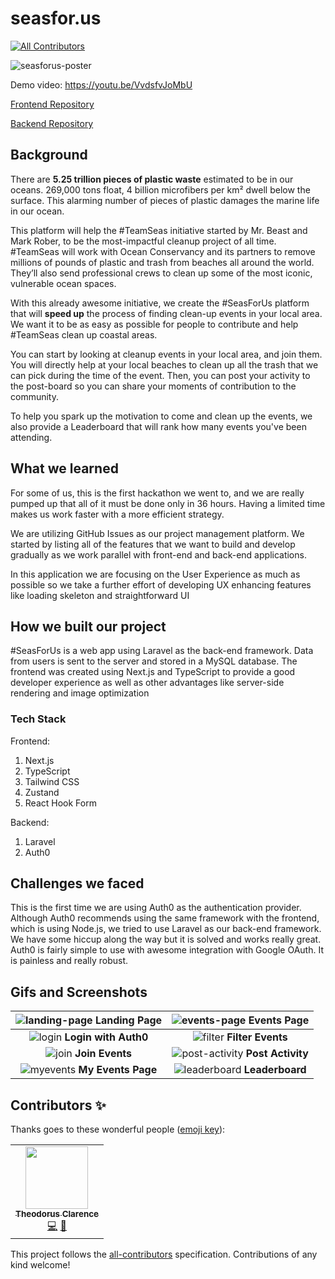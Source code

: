 # seasfor.us
<!-- ALL-CONTRIBUTORS-BADGE:START - Do not remove or modify this section -->
[![All Contributors](https://img.shields.io/badge/all_contributors-1-orange.svg?style=flat-square)](#contributors-)
<!-- ALL-CONTRIBUTORS-BADGE:END -->

![seasforus-poster](https://user-images.githubusercontent.com/55318172/142764894-9d46ecac-f674-4e5d-bae8-fc9a82ecb953.jpg)

Demo video: https://youtu.be/VvdsfvJoMbU

[Frontend Repository](https://github.com/theodorusclarence/seasfor.us)

[Backend Repository](https://github.com/ishaqadhel/seasforus-api)

## Background

There are **5.25 trillion pieces of plastic waste** estimated to be in our oceans. 269,000 tons float, 4 billion microfibers per km² dwell below the surface. This alarming number of pieces of plastic damages the marine life in our ocean.

This platform will help the #TeamSeas initiative started by Mr. Beast and Mark Rober, to be the most-impactful cleanup project of all time. #TeamSeas will work with Ocean Conservancy and its partners to remove millions of pounds of plastic and trash from beaches all around the world. They’ll also send professional crews to clean up some of the most iconic, vulnerable ocean spaces.

With this already awesome initiative, we create the #SeasForUs platform that will **speed up** the process of finding clean-up events in your local area. We want it to be as easy as possible for people to contribute and help #TeamSeas clean up coastal areas. 

You can start by looking at cleanup events in your local area, and join them. You will directly help at your local beaches to clean up all the trash that we can pick during the time of the event. Then, you can post your activity to the post-board so you can share your moments of contribution to the community.

To help you spark up the motivation to come and clean up the events, we also provide a Leaderboard that will rank how many events you've been attending.

## What we learned

For some of us, this is the first hackathon we went to, and we are really pumped up that all of it must be done only in 36 hours. Having a limited time makes us work faster with a more efficient strategy.

We are utilizing GitHub Issues as our project management platform. We started by listing all of the features that we want to build and develop gradually as we work parallel with front-end and back-end applications.

In this application we are focusing on the User Experience as much as possible so we take a further effort of developing UX enhancing features like loading skeleton and straightforward UI

## How we built our project

#SeasForUs is a web app using Laravel as the back-end framework. Data from users is sent to the server and stored in a MySQL database. The frontend was created using Next.js and TypeScript to provide a good developer experience as well as other advantages like server-side rendering and image optimization 

### Tech Stack

Frontend:
1. Next.js
2. TypeScript
3. Tailwind CSS
4. Zustand
5. React Hook Form

Backend:
1. Laravel
2. Auth0

## Challenges we faced

This is the first time we are using Auth0 as the authentication provider. Although Auth0 recommends using the same framework with the frontend, which is using Node.js, we tried to use Laravel as our back-end framework. We have some hiccup along the way but it is solved and works really great. Auth0 is fairly simple to use with awesome integration with Google OAuth. It is painless and really robust.


## Gifs and Screenshots

| ![landing-page](https://user-images.githubusercontent.com/55318172/142764919-6e219649-d487-456c-a5e6-f9218db1bebc.gif) **Landing Page** | ![events-page](https://user-images.githubusercontent.com/55318172/142764925-36966636-6800-4aa4-88ed-0bc673cec419.gif) **Events Page** |
| :--: | :--: |
| ![login](https://user-images.githubusercontent.com/55318172/142764935-1e19c0df-e2a1-4eef-b313-7b4785ce9001.gif) **Login with Auth0** | ![filter](https://user-images.githubusercontent.com/55318172/142764948-f7ec094c-f96f-4cac-b5eb-9ae66280bebf.gif) **Filter Events** |
| ![join](https://user-images.githubusercontent.com/55318172/142764959-78dd5d75-6d91-4ddf-b7d6-c0f1e2519b79.gif) **Join Events** | ![post-activity](https://user-images.githubusercontent.com/55318172/142765024-d4db88ba-030e-44ce-9ccd-6f24f9d4d2b6.gif) **Post Activity** | 
| ![myevents](https://user-images.githubusercontent.com/55318172/142764930-25be6d52-cbf8-4f7f-9efd-60a7e516ca29.png) **My Events Page** | ![leaderboard](https://user-images.githubusercontent.com/55318172/142764960-466da599-8dce-4269-baa1-cb87be4e76b1.png) **Leaderboard** |

## Contributors ✨

Thanks goes to these wonderful people ([emoji key](https://allcontributors.org/docs/en/emoji-key)):

<!-- ALL-CONTRIBUTORS-LIST:START - Do not remove or modify this section -->
<!-- prettier-ignore-start -->
<!-- markdownlint-disable -->
<table>
  <tr>
    <td align="center"><a href="https://theodorusclarence.com"><img src="https://avatars.githubusercontent.com/u/55318172?v=4?s=100" width="100px;" alt=""/><br /><sub><b>Theodorus Clarence</b></sub></a><br /><a href="https://github.com/theodorusclarence/seasfor.us/commits?author=theodorusclarence" title="Code">💻</a> <a href="#design-theodorusclarence" title="Design">🎨</a></td>
  </tr>
</table>

<!-- markdownlint-restore -->
<!-- prettier-ignore-end -->

<!-- ALL-CONTRIBUTORS-LIST:END -->

This project follows the [all-contributors](https://github.com/all-contributors/all-contributors) specification. Contributions of any kind welcome!